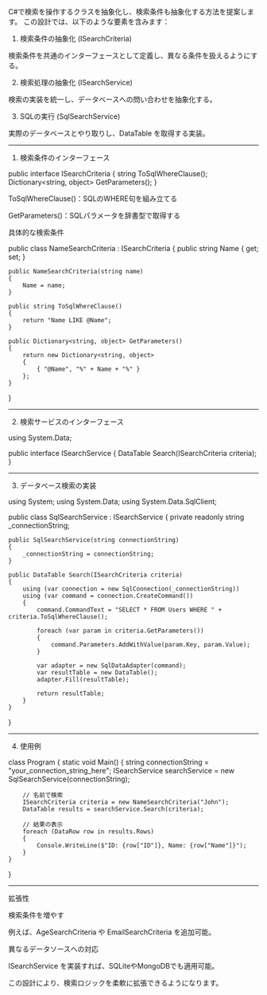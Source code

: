C#で検索を操作するクラスを抽象化し、検索条件も抽象化する方法を提案します。
この設計では、以下のような要素を含みます：

1. 検索条件の抽象化 (ISearchCriteria)

検索条件を共通のインターフェースとして定義し、異なる条件を扱えるようにする。



2. 検索処理の抽象化 (ISearchService)

検索の実装を統一し、データベースへの問い合わせを抽象化する。



3. SQLの実行 (SqlSearchService)

実際のデータベースとやり取りし、DataTable を取得する実装。





---

1. 検索条件のインターフェース

public interface ISearchCriteria
{
    string ToSqlWhereClause();
    Dictionary<string, object> GetParameters();
}

ToSqlWhereClause()：SQLのWHERE句を組み立てる

GetParameters()：SQLパラメータを辞書型で取得する


具体的な検索条件

public class NameSearchCriteria : ISearchCriteria
{
    public string Name { get; set; }

    public NameSearchCriteria(string name)
    {
        Name = name;
    }

    public string ToSqlWhereClause()
    {
        return "Name LIKE @Name";
    }

    public Dictionary<string, object> GetParameters()
    {
        return new Dictionary<string, object>
        {
            { "@Name", "%" + Name + "%" }
        };
    }
}


---

2. 検索サービスのインターフェース

using System.Data;

public interface ISearchService
{
    DataTable Search(ISearchCriteria criteria);
}


---

3. データベース検索の実装

using System;
using System.Data;
using System.Data.SqlClient;

public class SqlSearchService : ISearchService
{
    private readonly string _connectionString;

    public SqlSearchService(string connectionString)
    {
        _connectionString = connectionString;
    }

    public DataTable Search(ISearchCriteria criteria)
    {
        using (var connection = new SqlConnection(_connectionString))
        using (var command = connection.CreateCommand())
        {
            command.CommandText = "SELECT * FROM Users WHERE " + criteria.ToSqlWhereClause();

            foreach (var param in criteria.GetParameters())
            {
                command.Parameters.AddWithValue(param.Key, param.Value);
            }

            var adapter = new SqlDataAdapter(command);
            var resultTable = new DataTable();
            adapter.Fill(resultTable);

            return resultTable;
        }
    }
}


---

4. 使用例

class Program
{
    static void Main()
    {
        string connectionString = "your_connection_string_here";
        ISearchService searchService = new SqlSearchService(connectionString);

        // 名前で検索
        ISearchCriteria criteria = new NameSearchCriteria("John");
        DataTable results = searchService.Search(criteria);

        // 結果の表示
        foreach (DataRow row in results.Rows)
        {
            Console.WriteLine($"ID: {row["ID"]}, Name: {row["Name"]}");
        }
    }
}


---

拡張性

検索条件を増やす

例えば、AgeSearchCriteria や EmailSearchCriteria を追加可能。


異なるデータソースへの対応

ISearchService を実装すれば、SQLiteやMongoDBでも適用可能。



この設計により、検索ロジックを柔軟に拡張できるようになります。

